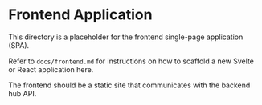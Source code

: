 # Frontend Application

This directory is a placeholder for the frontend single-page application (SPA).

Refer to `docs/frontend.md` for instructions on how to scaffold a new Svelte or React application here.

The frontend should be a static site that communicates with the backend hub API.
